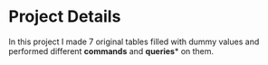 # Project Details
In this project I made 7 original tables filled with dummy values and performed different **commands** and **queries*** on them.
